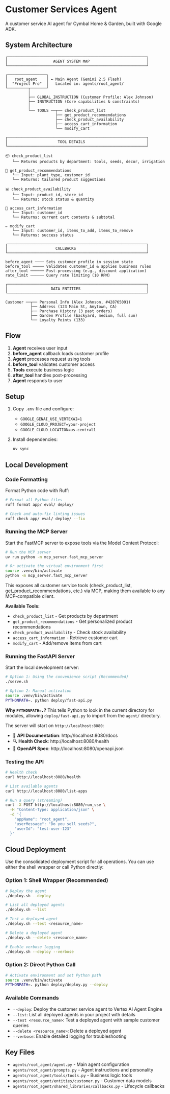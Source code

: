 
# Customer Services Agent

A customer service AI agent for Cymbal Home & Garden, built with Google ADK.

## System Architecture

```
┌─────────────────────────────────────────────────────────────┐
│                    AGENT SYSTEM MAP                         │
└─────────────────────────────────────────────────────────────┘

┌─────────────────┐
│   root_agent    │ ← Main Agent (Gemini 2.5 Flash)
│  "Project Pro"  │   Located in: agents/root_agent/
└─────────┬───────┘
          │
          ├── GLOBAL_INSTRUCTION (Customer Profile: Alex Johnson)
          ├── INSTRUCTION (Core capabilities & constraints)
          │
          └── TOOLS ──┬── check_product_list
                      ├── get_product_recommendations
                      ├── check_product_availability
                      ├── access_cart_information
                      └── modify_cart

┌─────────────────────────────────────────────────────────────┐
│                      TOOL DETAILS                           │
└─────────────────────────────────────────────────────────────┘

📦 check_product_list
   └── Returns products by department: tools, seeds, decor, irrigation

🎯 get_product_recommendations  
   └── Input: plant_type, customer_id
   └── Returns: tailored product suggestions

📊 check_product_availability
   └── Input: product_id, store_id
   └── Returns: stock status & quantity

🛒 access_cart_information
   └── Input: customer_id
   └── Returns: current cart contents & subtotal

✏️ modify_cart
   └── Input: customer_id, items_to_add, items_to_remove
   └── Returns: success status

┌─────────────────────────────────────────────────────────────┐
│                     CALLBACKS                               │
└─────────────────────────────────────────────────────────────┘

before_agent ──── Sets customer profile in session state
before_tool ───── Validates customer_id & applies business rules
after_tool ────── Post-processing (e.g., discount application)
rate_limit ────── Query rate limiting (10 RPM)

┌─────────────────────────────────────────────────────────────┐
│                   DATA ENTITIES                             │
└─────────────────────────────────────────────────────────────┘

Customer ──┬── Personal Info (Alex Johnson, #428765091)
           ├── Address (123 Main St, Anytown, CA)
           ├── Purchase History (3 past orders)
           ├── Garden Profile (backyard, medium, full sun)
           └── Loyalty Points (133)
```

## Flow

1. **Agent** receives user input
2. **before_agent** callback loads customer profile
3. **Agent** processes request using tools
4. **before_tool** validates customer access
5. **Tools** execute business logic
6. **after_tool** handles post-processing
7. **Agent** responds to user

## Setup

1. Copy `.env` file and configure:
   - `GOOGLE_GENAI_USE_VERTEXAI=1`
   - `GOOGLE_CLOUD_PROJECT=your-project`
   - `GOOGLE_CLOUD_LOCATION=us-central1`

2. Install dependencies:
   ```bash
   uv sync
   ```

## Local Development

### Code Formatting

Format Python code with Ruff:

```bash
# Format all Python files
ruff format app/ eval/ deploy/

# Check and auto-fix linting issues
ruff check app/ eval/ deploy/ --fix
```

### Running the MCP Server

Start the FastMCP server to expose tools via the Model Context Protocol:

```bash
# Run the MCP server
uv run python -m mcp_server.fast_mcp_server

# Or activate the virtual environment first
source .venv/bin/activate
python -m mcp_server.fast_mcp_server
```

This exposes all customer service tools (check_product_list, get_product_recommendations, etc.) via MCP, making them available to any MCP-compatible client.

**Available Tools:**
- `check_product_list` - Get products by department
- `get_product_recommendations` - Get personalized product recommendations
- `check_product_availability` - Check stock availability
- `access_cart_information` - Retrieve customer cart
- `modify_cart` - Add/remove items from cart


### Running the FastAPI Server

Start the local development server:

```bash
# Option 1: Using the convenience script (Recommended)
./serve.sh

# Option 2: Manual activation
source .venv/bin/activate
PYTHONPATH=. python deploy/fast-api.py
```

**Why `PYTHONPATH=.`?** This tells Python to look in the current directory for modules, allowing `deploy/fast-api.py` to import from the `agent/` directory.

The server will start on `http://localhost:8080`:
- 📖 **API Documentation**: http://localhost:8080/docs
- 🔍 **Health Check**: http://localhost:8080/health
- 🎯 **OpenAPI Spec**: http://localhost:8080/openapi.json

### Testing the API

```bash
# Health check
curl http://localhost:8080/health

# List available agents
curl http://localhost:8080/list-apps

# Run a query (streaming)
curl -X POST http://localhost:8080/run_sse \
  -H "Content-Type: application/json" \
  -d '{
    "appName": "root_agent",
    "userMessage": "Do you sell seeds?",
    "userId": "test-user-123"
  }'
```

## Cloud Deployment

Use the consolidated deployment script for all operations. You can use either the shell wrapper or call Python directly:

### Option 1: Shell Wrapper (Recommended)
```bash
# Deploy the agent
./deploy.sh --deploy

# List all deployed agents
./deploy.sh --list

# Test a deployed agent
./deploy.sh --test <resource_name>

# Delete a deployed agent
./deploy.sh --delete <resource_name>

# Enable verbose logging
./deploy.sh --deploy --verbose
```

### Option 2: Direct Python Call
```bash
# Activate environment and set Python path
source .venv/bin/activate
PYTHONPATH=. python deploy/deploy.py --deploy
```

### Available Commands
- `--deploy`: Deploy the customer service agent to Vertex AI Agent Engine
- `--list`: List all deployed agents in your project with details
- `--test <resource_name>`: Test a deployed agent with sample customer queries
- `--delete <resource_name>`: Delete a deployed agent
- `--verbose`: Enable detailed logging for troubleshooting

## Key Files

- `agents/root_agent/agent.py` - Main agent configuration
- `agents/root_agent/prompts.py` - Agent instructions and personality
- `agents/root_agent/tools/tools.py` - Business logic tools
- `agents/root_agent/entities/customer.py` - Customer data models
- `agents/root_agent/shared_libraries/callbacks.py` - Lifecycle callbacks